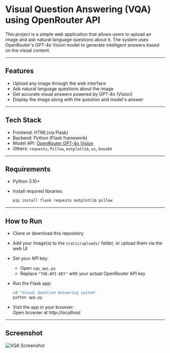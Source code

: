 # Visual Question Answering (VQA) using OpenRouter API

This project is a simple web application that allows users to upload an image and ask natural language questions about it. The system uses OpenRouter's GPT-4o Vision model to generate intelligent answers based on the visual content.

---

## Features

- Upload any image through the web interface  
- Ask natural language questions about the image  
- Get accurate visual answers powered by GPT-4o (Vision)  
- Display the image along with the question and model's answer  

---

## Tech Stack

- Frontend: HTML(via Flask)
- Backend: Python (Flask framework)  
- Model API: [OpenRouter GPT-4o Vision](https://openrouter.ai/)  
- Others: `requests`, `Pillow`, `matplotlib`, `os`, `base64`  

---

## Requirements

- Python 3.10+  
- Install required libraries:

  ```bash
  pip install flask requests matplotlib pillow
  ```

---

## How to Run

- Clone or download this repository  
- Add your image(s) to the `static/uploads/` folder, or upload them via the web UI  
- Set your API key:  
  - Open `vqa_api.py`  
  - Replace `"THE-API-KEY"` with your actual OpenRouter API key  
- Run the Flask app:

  ```bash
  cd "Visual Question Answering system"
  python app.py
  ```

- Visit the app in your browser:  
  Open browser at http://localhost

---

## Screenshot

![VQA Screenshot](static/uploads/vqa_screenshot.png)
